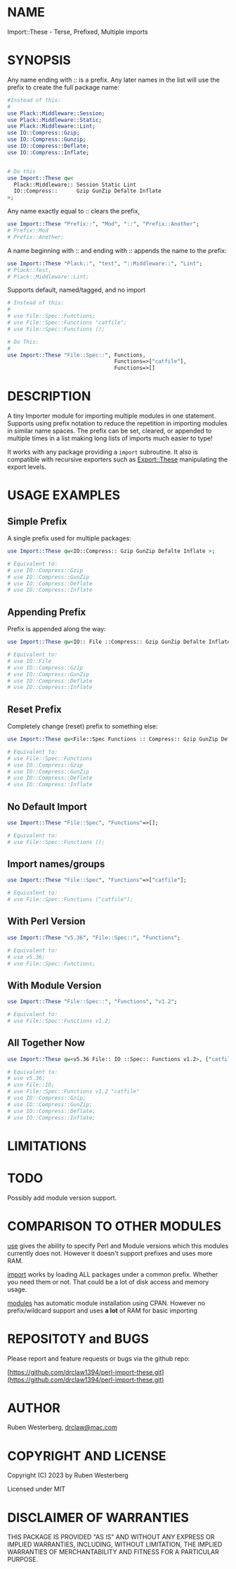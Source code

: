 # NAME

Import::These -  Terse, Prefixed, Multiple imports

# SYNOPSIS

Any name ending with :: is a prefix. Any later names in the list will use the
prefix to create the full package name: 

```perl
#Instead of this:
#
use Plack::Middleware::Session;
use Plack::Middleware::Static;
use Plack::Middleware::Lint;
use IO::Compress::Gzip;
use IO::Compress::Gunzip;
use IO::Compress::Deflate;
use IO::Compress::Inflate;


# Do this
use Import::These qw<
  Plack::Middleware:: Session Static Lint
  IO::Compress::      Gzip GunZip Defalte Inflate
>;
```

Any name exactly equal to  :: clears the prefix,

```perl
use Import::These "Prefix::", "Mod", "::", "Prefix::Another";
# Prefix::Mod
# Prefix::Another;
```

A name beginning with :: and ending with :: appends the name to the prefix:

```perl
use Import::These "Plack::", "test", "::Middleware::", "Lint";
# Plack::Test,
# Plack::Middleware::Lint;
```

Supports default, named/tagged, and no import 

```perl
# Instead of this:
#
# use File::Spec::Functions;
# use File::Spec::Functions "catfile";
# use File::Spec::Functions ();

# Do This:
#
use Import::These "File::Spec::", Functions, 
                                  Functions=>["catfile"],
                                  Functions=>[]
```

# DESCRIPTION

A tiny Importer module for importing multiple modules in one statement.
Supports using prefix notation to reduce the repetition in importing modules in
similar name spaces. The prefix can be set, cleared, or appended to multiple
times in a list making long lists of imports much easier to type!

It works with any package providing a `import` subroutine. It also is
compatible with recursive exporters such as [Export::These](https://metacpan.org/pod/Export%3A%3AThese) manipulating the
export levels.

# USAGE EXAMPLES

## Simple Prefix

A single prefix used for  multiple packages:

```perl
use Import::These qw<IO::Compress:: Gzip GunZip Defalte Inflate >;

# Equivalent to:
# use IO::Compress::Gzip
# use IO::Compress::GunZip
# use IO::Compress::Deflate
# use IO::Compress::Inflate
```

## Appending Prefix

Prefix is appended along the way:

```perl
use Import::These qw<IO:: File ::Compress:: Gzip GunZip Defalte Inflate >;

# Equivalent to:
# use IO::File
# use IO::Compress::Gzip
# use IO::Compress::GunZip
# use IO::Compress::Deflate
# use IO::Compress::Inflate
```

## Reset Prefix

Completely change (reset) prefix to something else:

```perl
use Import::These qw<File::Spec Functions :: Compress:: Gzip GunZip Defalte Inflate >;

# Equivalent to: 
# use File::Spec::Functions
# use IO::Compress::Gzip
# use IO::Compress::GunZip
# use IO::Compress::Deflate
# use IO::Compress::Inflate
```

## No Default Import

```perl
use Import::These "File::Spec", "Functions"=>[];

# Equivalent to:
# use File::Spec::Functions ();

```

## Import names/groups

```perl
use Import::These "File::Spec", "Functions"=>["catfile"];

# Equivalent to:
# use File::Spec::Functions ("catfile");
```

## With Perl Version

```perl
use Import::These "v5.36", "File::Spec::", "Functions";

# Equivalent to:
# use v5.36;
# use File::Spec::Functions;
```

## With Module Version

```perl
use Import::These "File::Spec::", "Functions", "v1.2";

# Equivalent to:
# use File::Spec::Functions v1.2;
```

## All Together Now

```perl
use Import::These qw<v5.36 File:: IO ::Spec:: Functions v1.2>, ["catfile"],  qw<:: IO::Compress:: Gzip GunZip Deflate Inflate>;

# Equivalent to:
# use v5.36;
# use File::IO;
# use File::Spec::Functions v1.2 "catfile"
# use IO::Compress::Gzip;
# use IO::Compress::GunZip;
# use IO::Compress::Deflate;
# use IO::Compress::Inflate;
```

# LIMITATIONS

# TODO

Possibly add module version support.

# COMPARISON TO OTHER MODULES

[use](https://metacpan.org/pod/use) gives the ability to specify Perl and Module versions which this modules
currently does not. However it doesn't support prefixes and uses more RAM.

[import](https://metacpan.org/pod/import) works by loading ALL packages under a common prefix. Whether you need
them or not.  That could be a lot of disk access and memory usage.

[modules](https://metacpan.org/pod/modules) has automatic module installation using CPAN. However no
prefix/wildcard support and uses **a lot** of RAM for basic importing

# REPOSITOTY and BUGS

Please report and feature requests or bugs via the github repo:

[https://github.com/drclaw1394/perl-import-these.git](https://github.com/drclaw1394/perl-import-these.git)

# AUTHOR

Ruben Westerberg, <drclaw@mac.com>

# COPYRIGHT AND LICENSE

Copyright (C) 2023 by Ruben Westerberg

Licensed under MIT

# DISCLAIMER OF WARRANTIES

THIS PACKAGE IS PROVIDED "AS IS" AND WITHOUT ANY EXPRESS OR IMPLIED WARRANTIES,
INCLUDING, WITHOUT LIMITATION, THE IMPLIED WARRANTIES OF MERCHANTABILITY AND
FITNESS FOR A PARTICULAR PURPOSE.
